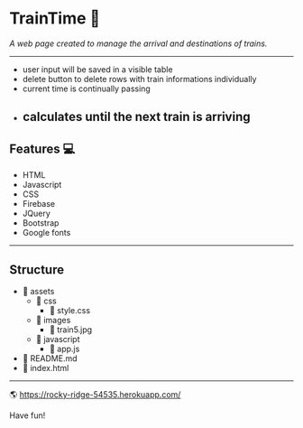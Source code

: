 # TrainTime :train:

_A web page created to manage the arrival and destinations of trains._

--------------------------------------------------------------------------------------------------------------------------------------
- user input will be saved in a visible table
- delete button to delete rows with train informations individually 
- current time is continually passing 
- calculates until the next train is arriving 
  ---------------------------------------------------------------------------------------------------------------------------------------
## Features :computer:
 
- HTML
- Javascript
- CSS
- Firebase
- JQuery
- Bootstrap
- Google fonts
---------------------------------------------------------------------------------------------------------------------------------------
## Structure
 
- :file_folder: assets
  - :file_folder: css
    - :page_facing_up: style.css
  - :file_folder: images
    - :page_facing_up: train5.jpg
  - :file_folder: javascript
    - :page_facing_up: app.js
- :page_facing_up: README.md
- :page_facing_up: index.html
---------------------------------------------------------------------------------------------------------------------------------------
:earth_americas: https://rocky-ridge-54535.herokuapp.com/
 
 
 
 
 
 Have fun!
